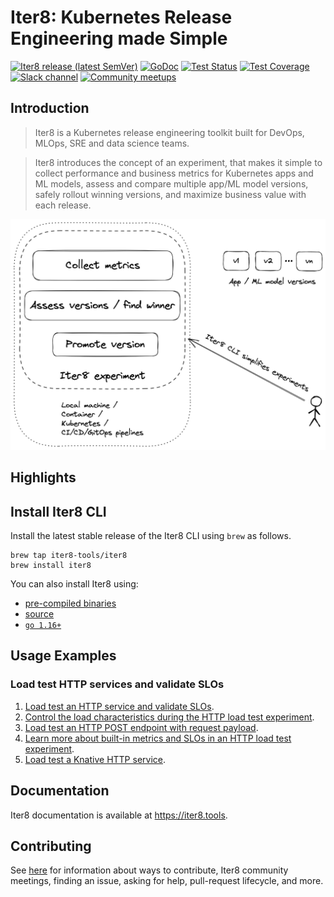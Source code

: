 # Iter8: Kubernetes Release Engineering made Simple

[![Iter8 release (latest SemVer)](https://img.shields.io/github/v/release/iter8-tools/iter8?sort=semver)](https://github.com/iter8-tools/iter8/releases)
[![GoDoc](https://img.shields.io/static/v1?label=godoc&message=reference&color=blue)](https://pkg.go.dev/github.com/iter8-tools/iter8)
[![Test Status](https://github.com/iter8-tools/iter8/workflows/tests/badge.svg)](https://github.com/iter8-tools/iter8/actions?query=workflow%3Atests)
[![Test Coverage](https://codecov.io/gh/iter8-tools/iter8/branch/master/graph/badge.svg)](https://codecov.io/gh/iter8-tools/iter8)
[![Slack channel](https://img.shields.io/badge/Slack-Join-purple)](https://join.slack.com/t/iter8-tools/shared_invite/zt-awl2se8i-L0pZCpuHntpPejxzLicbmw)
[![Community meetups](https://img.shields.io/badge/meet-Iter8%20community%20meetups-brightgreen)](https://iter8.tools/0.7/getting-started/help/#iter8-community-meetings)

## Introduction

> Iter8 is a Kubernetes release engineering toolkit built for DevOps, MLOps, SRE and data science teams. 

> Iter8 introduces the concept of an experiment, that makes it simple to collect performance and business metrics for Kubernetes apps and ML models, assess and compare multiple app/ML model versions, safely rollout winning versions, and maximize business value with each release.

![Iter8 intro image](images/iter8-intro-dark.png)

## Highlights

## Install Iter8 CLI
Install the latest stable release of the Iter8 CLI using `brew` as follows.

```shell
brew tap iter8-tools/iter8
brew install iter8
```

You can also install Iter8 using:
* [pre-compiled binaries](https://iter8.tools/latest/getting-started/install/)
* [source](https://iter8.tools/latest/getting-started/install/)
* [`go 1.16+`](https://iter8.tools/latest/getting-started/install/)

## Usage Examples

### Load test HTTP services and validate SLOs

1.  [Load test an HTTP service and validate SLOs](https://iter8.tools/0.8/getting-started/your-first-experiment/).
2.  [Control the load characteristics during the HTTP load test experiment](https://iter8.tools/0.8/tutorials/load-test/requests/).
3.  [Load test an HTTP POST endpoint with request payload](https://iter8.tools/0.8/tutorials/load-test/payload/).
4.  [Learn more about built-in metrics and SLOs in an HTTP load test experiment](https://iter8.tools/0.8/tutorials/load-test/metricsandslos/).
5.  [Load test a Knative HTTP service](https://iter8.tools/0.8/tutorials/load-test/community/knative/loadtest/).


## Documentation
Iter8 documentation is available at https://iter8.tools.

## Contributing
See [here](https://iter8.tools/0.8/contributing/) for information about ways to contribute, Iter8 community meetings, finding an issue, asking for help, pull-request lifecycle, and more.
